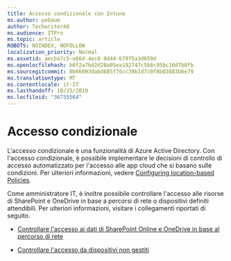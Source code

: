```yaml
---
title: Accesso condizionale con Intune
ms.author: pebaum
author: Techwriter40
ms.audience: ITPro
ms.topic: article
ROBOTS: NOINDEX, NOFOLLOW
localization_priority: Normal
ms.assetid: aecba7c5-e86d-4ec8-9d44-679f5a3d659d
ms.openlocfilehash: b0f2a7bd2d28a05ea192747c5b8c95bc16d7b8fb
ms.sourcegitcommit: 0b06093dabd685f76cc39b1d7c0f8b03883b6e79
ms.translationtype: MT
ms.contentlocale: it-IT
ms.lasthandoff: 10/25/2019
ms.locfileid: "36755564"
---
```

# <a name="conditional-access"></a>Accesso condizionale

L'accesso condizionale è una funzionalità di Azure Active Directory. Con l'accesso condizionale, è possibile implementare le decisioni di controllo di accesso automatizzato per l'accesso alle app cloud che si basano sulle condizioni. Per ulteriori informazioni, vedere [Configuring location-based Policies](https://docs.microsoft.com/azure/active-directory/conditional-access/overview).

Come amministratore IT, è inoltre possibile controllare l'accesso alle risorse di SharePoint e OneDrive in base a percorsi di rete o dispositivi definiti attendibili. Per ulteriori informazioni, visitare i collegamenti riportati di seguito.

- [Controllare l'accesso ai dati di SharePoint Online e OneDrive in base al percorso di rete](https://docs.microsoft.com/sharepoint/control-access-based-on-network-location)

- [Controllare l'accesso da dispositivi non gestiti](https://docs.microsoft.com/sharepoint/control-access-from-unmanaged-devices)

